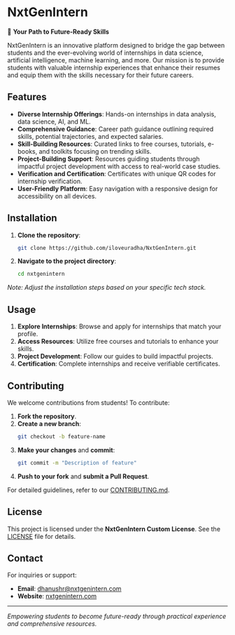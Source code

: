 
# NxtGenIntern

🚀 **Your Path to Future-Ready Skills**

NxtGenIntern is an innovative platform designed to bridge the gap between students and the ever-evolving world of internships in data science, artificial intelligence, machine learning, and more. Our mission is to provide students with valuable internship experiences that enhance their resumes and equip them with the skills necessary for their future careers.

## Features

- **Diverse Internship Offerings**: Hands-on internships in data analysis, data science, AI, and ML.
- **Comprehensive Guidance**: Career path guidance outlining required skills, potential trajectories, and expected salaries.
- **Skill-Building Resources**: Curated links to free courses, tutorials, e-books, and toolkits focusing on trending skills.
- **Project-Building Support**: Resources guiding students through impactful project development with access to real-world case studies.
- **Verification and Certification**: Certificates with unique QR codes for internship verification.
- **User-Friendly Platform**: Easy navigation with a responsive design for accessibility on all devices.

## Installation

1. **Clone the repository**:
   ```bash
   git clone https://github.com/iloveuradha/NxtGenIntern.git
   ```
2. **Navigate to the project directory**:
   ```bash
   cd nxtgenintern


*Note: Adjust the installation steps based on your specific tech stack.*

## Usage

1. **Explore Internships**: Browse and apply for internships that match your profile.
2. **Access Resources**: Utilize free courses and tutorials to enhance your skills.
3. **Project Development**: Follow our guides to build impactful projects.
4. **Certification**: Complete internships and receive verifiable certificates.

## Contributing

We welcome contributions from students! To contribute:

1. **Fork the repository**.
2. **Create a new branch**:
   ```bash
   git checkout -b feature-name
   ```
3. **Make your changes** and **commit**:
   ```bash
   git commit -m "Description of feature"
   ```
4. **Push to your fork** and **submit a Pull Request**.

For detailed guidelines, refer to our [CONTRIBUTING.md](CONTRIBUTING.md).

## License

This project is licensed under the **NxtGenIntern Custom License**. See the [LICENSE](LICENSE) file for details.

## Contact

For inquiries or support:

- **Email**: [dhanushr@nxtgenintern.com](mailto:dhanushr@nxtgenintern.com)
- **Website**: [nxtgenintern.com](https://nxtgenintern.com)


---

*Empowering students to become future-ready through practical experience and comprehensive resources.*

```


